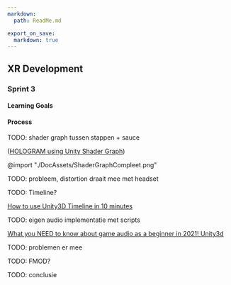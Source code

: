 ```yaml
---
markdown:
  path: ReadMe.md

export_on_save:
  markdown: true
---
```


## XR Development

### Sprint 3

#### Learning Goals

#### Process

TODO: shader graph tussen stappen + sauce



([HOLOGRAM using Unity Shader Graph](https://www.youtube.com/watch?v=KGGB5LFEejg))

@import "./DocAssets/ShaderGraphCompleet.png"

TODO: probleem, distortion draait mee met headset


TODO: Timeline?

[How to use Unity3D Timeline in 10 minutes](https://www.youtube.com/watch?v=E5EYO3w-Xco)

TODO: eigen audio implementatie met scripts

[What you NEED to know about game audio as a beginner in 2021! Unity3d](https://www.youtube.com/watch?v=B9yxkJuHLek)

TODO: problemen er mee

TODO: FMOD?

TODO: conclusie